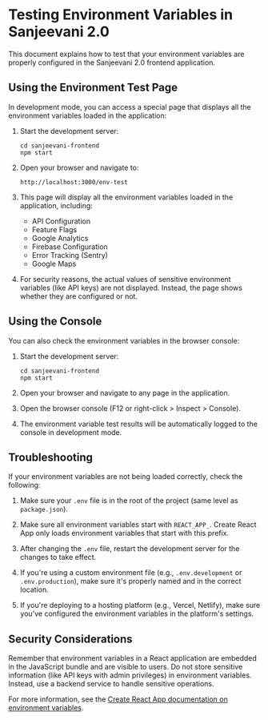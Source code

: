 # Testing Environment Variables in Sanjeevani 2.0

This document explains how to test that your environment variables are properly configured in the Sanjeevani 2.0 frontend application.

## Using the Environment Test Page

In development mode, you can access a special page that displays all the environment variables loaded in the application:

1. Start the development server:
   ```
   cd sanjeevani-frontend
   npm start
   ```

2. Open your browser and navigate to:
   ```
   http://localhost:3000/env-test
   ```

3. This page will display all the environment variables loaded in the application, including:
   - API Configuration
   - Feature Flags
   - Google Analytics
   - Firebase Configuration
   - Error Tracking (Sentry)
   - Google Maps

4. For security reasons, the actual values of sensitive environment variables (like API keys) are not displayed. Instead, the page shows whether they are configured or not.

## Using the Console

You can also check the environment variables in the browser console:

1. Start the development server:
   ```
   cd sanjeevani-frontend
   npm start
   ```

2. Open your browser and navigate to any page in the application.

3. Open the browser console (F12 or right-click > Inspect > Console).

4. The environment variable test results will be automatically logged to the console in development mode.

## Troubleshooting

If your environment variables are not being loaded correctly, check the following:

1. Make sure your `.env` file is in the root of the project (same level as `package.json`).

2. Make sure all environment variables start with `REACT_APP_`. Create React App only loads environment variables that start with this prefix.

3. After changing the `.env` file, restart the development server for the changes to take effect.

4. If you're using a custom environment file (e.g., `.env.development` or `.env.production`), make sure it's properly named and in the correct location.

5. If you're deploying to a hosting platform (e.g., Vercel, Netlify), make sure you've configured the environment variables in the platform's settings.

## Security Considerations

Remember that environment variables in a React application are embedded in the JavaScript bundle and are visible to users. Do not store sensitive information (like API keys with admin privileges) in environment variables. Instead, use a backend service to handle sensitive operations.

For more information, see the [Create React App documentation on environment variables](https://create-react-app.dev/docs/adding-custom-environment-variables/).
